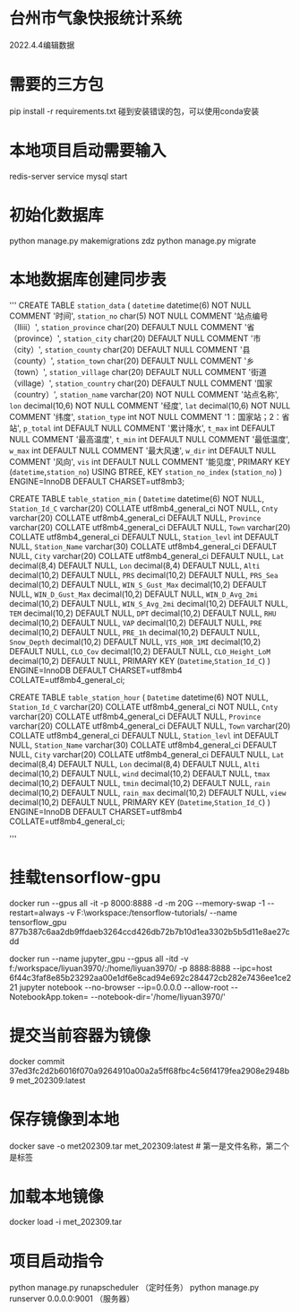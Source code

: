 # 台州市气象快报统计系统
2022.4.4编辑数据

# 需要的三方包
pip install -r requirements.txt
碰到安装错误的包，可以使用conda安装

# 本地项目启动需要输入
redis-server
service mysql start


# 初始化数据库
python manage.py makemigrations zdz
python manage.py migrate

# 本地数据库创建同步表
'''  CREATE TABLE `station_data` (
  `datetime` datetime(6) NOT NULL COMMENT '时间',
  `station_no` char(5) NOT NULL COMMENT '站点编号（IIiii）',
  `station_province` char(20) DEFAULT NULL COMMENT '省（province）',
  `station_city` char(20) DEFAULT NULL COMMENT '市（city）',
  `station_county` char(20) DEFAULT NULL COMMENT '县（county）',
  `station_town` char(20) DEFAULT NULL COMMENT '乡（town）',
  `station_village` char(20) DEFAULT NULL COMMENT '街道（village）',
  `station_country` char(20) DEFAULT NULL COMMENT '国家（country）',
  `station_name` varchar(20) NOT NULL COMMENT '站点名称',
  `lon` decimal(10,6) NOT NULL COMMENT '经度',
  `lat` decimal(10,6) NOT NULL COMMENT '纬度',
  `station_type` int NOT NULL COMMENT '1：国家站；2：省站',
  `p_total` int DEFAULT NULL COMMENT '累计降水',
  `t_max` int DEFAULT NULL COMMENT '最高温度',
  `t_min` int DEFAULT NULL COMMENT '最低温度',
  `w_max` int DEFAULT NULL COMMENT '最大风速',
  `w_dir` int DEFAULT NULL COMMENT '风向',
  `vis` int DEFAULT NULL COMMENT '能见度',
  PRIMARY KEY (`datetime`,`station_no`) USING BTREE,
  KEY `station_no_index` (`station_no`)
) ENGINE=InnoDB DEFAULT CHARSET=utf8mb3;

CREATE TABLE `table_station_min` (
  `Datetime` datetime(6) NOT NULL,
  `Station_Id_C` varchar(20) COLLATE utf8mb4_general_ci NOT NULL,
  `Cnty` varchar(20) COLLATE utf8mb4_general_ci DEFAULT NULL,
  `Province` varchar(20) COLLATE utf8mb4_general_ci DEFAULT NULL,
  `Town` varchar(20) COLLATE utf8mb4_general_ci DEFAULT NULL,
  `Station_levl` int DEFAULT NULL,
  `Station_Name` varchar(30) COLLATE utf8mb4_general_ci DEFAULT NULL,
  `City` varchar(20) COLLATE utf8mb4_general_ci DEFAULT NULL,
  `Lat` decimal(8,4) DEFAULT NULL,
  `Lon` decimal(8,4) DEFAULT NULL,
  `Alti` decimal(10,2) DEFAULT NULL,
  `PRS` decimal(10,2) DEFAULT NULL,
  `PRS_Sea` decimal(10,2) DEFAULT NULL,
  `WIN_S_Gust_Max` decimal(10,2) DEFAULT NULL,
  `WIN_D_Gust_Max` decimal(10,2) DEFAULT NULL,
  `WIN_D_Avg_2mi` decimal(10,2) DEFAULT NULL,
  `WIN_S_Avg_2mi` decimal(10,2) DEFAULT NULL,
  `TEM` decimal(10,2) DEFAULT NULL,
  `DPT` decimal(10,2) DEFAULT NULL,
  `RHU` decimal(10,2) DEFAULT NULL,
  `VAP` decimal(10,2) DEFAULT NULL,
  `PRE` decimal(10,2) DEFAULT NULL,
  `PRE_1h` decimal(10,2) DEFAULT NULL,
  `Snow_Depth` decimal(10,2) DEFAULT NULL,
  `VIS_HOR_1MI` decimal(10,2) DEFAULT NULL,
  `CLO_Cov` decimal(10,2) DEFAULT NULL,
  `CLO_Height_LoM` decimal(10,2) DEFAULT NULL,
  PRIMARY KEY (`Datetime`,`Station_Id_C`)
) ENGINE=InnoDB DEFAULT CHARSET=utf8mb4 COLLATE=utf8mb4_general_ci;


CREATE TABLE `table_station_hour` (
  `Datetime` datetime(6) NOT NULL,
  `Station_Id_C` varchar(20) COLLATE utf8mb4_general_ci NOT NULL,
  `Cnty` varchar(20) COLLATE utf8mb4_general_ci DEFAULT NULL,
  `Province` varchar(20) COLLATE utf8mb4_general_ci DEFAULT NULL,
  `Town` varchar(20) COLLATE utf8mb4_general_ci DEFAULT NULL,
  `Station_levl` int DEFAULT NULL,
  `Station_Name` varchar(30) COLLATE utf8mb4_general_ci DEFAULT NULL,
  `City` varchar(20) COLLATE utf8mb4_general_ci DEFAULT NULL,
  `Lat` decimal(8,4) DEFAULT NULL,
  `Lon` decimal(8,4) DEFAULT NULL,
  `Alti` decimal(10,2) DEFAULT NULL,
  `wind` decimal(10,2) DEFAULT NULL,
  `tmax` decimal(10,2) DEFAULT NULL,
  `tmin` decimal(10,2) DEFAULT NULL,
  `rain` decimal(10,2) DEFAULT NULL,
  `rain_max` decimal(10,2) DEFAULT NULL,
  `view` decimal(10,2) DEFAULT NULL,
  PRIMARY KEY (`Datetime`,`Station_Id_C`)
) ENGINE=InnoDB DEFAULT CHARSET=utf8mb4 COLLATE=utf8mb4_general_ci;

'''

# 挂载tensorflow-gpu
docker run --gpus all -it -p 8000:8888 -d -m 20G --memory-swap -1 --restart=always -v F:\workspace:/tensorflow-tutorials/ --name tensorflow_gpu 877b387c6aa2db9ffdaeb3264ccd426db72b7b10d1ea3302b5b5d11e8ae27cdd


docker run --name jupyter_gpu --gpus all -itd -v f:/workspace/liyuan3970/:/home/liyuan3970/ -p 8888:8888 --ipc=host 6f44c3faf8e85b23292aa00e1df6e8cad94e692c284472cb282e7436ee1ce221 jupyter notebook --no-browser --ip=0.0.0.0 --allow-root --NotebookApp.token= --notebook-dir='/home/liyuan3970/'



# 提交当前容器为镜像
docker commit 37ed3fc2d2b6016f070a9264910a00a2a5ff68fbc4c56f4179fea2908e2948b9 met_202309:latest
# 保存镜像到本地
docker save -o met202309.tar met_202309:latest  # 第一是文件名称，第二个是标签
# 加载本地镜像
docker load -i met_202309.tar


# 项目启动指令
python manage.py runapscheduler （定时任务）
python manage.py runserver 0.0.0.0:9001 （服务器）


